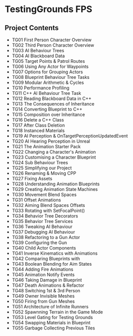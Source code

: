 # TestingGrounds FPS
## Project Contents
* TG01 First Person Character Overview
* TG02 Third Person Character Overview
* TG03 AI Behaviour Trees
* TG04 AI Blackboard Data
* TG05 Target Points & Patrol Routes
* TG06 Using Any Actor for Waypoints
* TG07 Options for Grouping Actors
* TG08 Blueprint Behaviour Tree Tasks
* TG09 Modular Arithmetic & Cycles
* TG10 Performance Profiling
* TG11 C++ AI Behaviour Tree Task
* TG12 Reading Blackboard Data in C++
* TG13 The Consequences of Inheritance
* TG14 Converting Blueprint to C++
* TG15 Composition over Inheritance
* TG16 Delete a C++ Class
* TG17 After Class Deletion
* TG18 Instanced Materials
* TG19 AI Perception & OnTargetPerceptionUpdatedEvent
* TG20 AI Hearing Perception in Unreal
* TG21 The Animation Starter Pack
* TG22 Changing a Character's Animation
* TG23 Customising a Character Blueprint
* TG24 Sub Behaviour Trees
* TG25 Simplifying our Project
* TG26 Renaming & Moving CPP
* TG27 Fixing Assets
* TG28 Understanding Animation Blueprints
* TG29 Creating Animation State Machines
* TG30 Movement Blend Spaces
* TG31 Offset Animations
* TG32 Aiming Blend Spaces Offsets
* TG33 Rotating with SetFocalPoint()
* TG34 Behavior Tree Decorators
* TG35 Behavior Tree Services
* TG36 Tweaking AI Behaviour
* TG37 Debugging AI Behaviour
* TG38 Refactoring to a Gun Actor
* TG39 Configuring the Gun
* TG40 Child Actor Components
* TG41 Inverse Kinematics with Animations
* TG42 Comparing Blueprints with 
* TG43 Boolean Blending for Aim States
* TG44 Adding Fire Animations
* TG45 Animation Notify Events
* TG46 Taking Damage in Blueprint
* TG47 Death Animations & Refactor
* TG48 Switching 1st & 3rd Person
* TG49 Owner Invisible Meshes
* TG50 Firing from Gun Meshes
* TG51 Architecture of Infinite Runners
* TG52 Spawnning Terrain in the Game Mode
* TG53 Level Gating for Testing Grounds
* TG54 Swapping Materials in Blueprint
* TG55 Garbage Collecting Previous Tiles